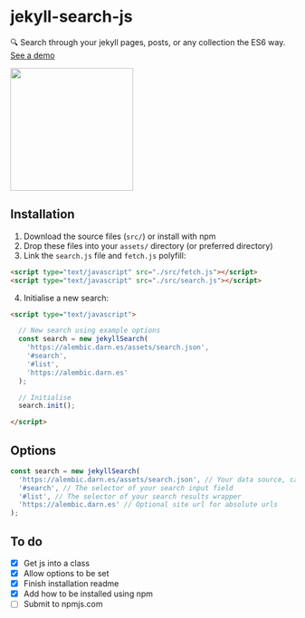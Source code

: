 # jekyll-search-js
🔍  Search through your jekyll pages, posts, or any collection the ES6 way. [See a demo](https://daviddarnes.github.io/jekyll-search-js/)

[<img src="https://cdn.buymeacoffee.com/buttons/default-yellow.png" width="217"/>](https://buymeacoffee.com/daviddarnes#support)

## Installation

1. Download the source files (`src/`) or install with npm
2. Drop these files into your `assets/` directory (or preferred directory)
3. Link the `search.js` file and `fetch.js` polyfill:
  ``` html
  <script type="text/javascript" src="./src/fetch.js"></script>
  <script type="text/javascript" src="./src/search.js"></script>
  ```
4. Initialise a new search:
  ``` html
  <script type="text/javascript">

    // New search using example options
    const search = new jekyllSearch(
      'https://alembic.darn.es/assets/search.json',
      '#search',
      '#list',
      'https://alembic.darn.es'
    );

    // Initialise
    search.init();

  </script>
  ```

## Options
``` js
const search = new jekyllSearch(
  'https://alembic.darn.es/assets/search.json', // Your data source, can be relative or absolute
  '#search', // The selector of your search input field
  '#list', // The selector of your search results wrapper
  'https://alembic.darn.es' // Optional site url for absolute urls
);
```


## To do
- [x] Get js into a class
- [x] Allow options to be set
- [x] Finish installation readme
- [x] Add how to be installed using npm
- [ ] Submit to npmjs.com
